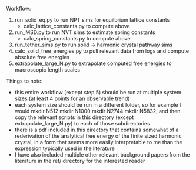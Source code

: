 Workflow:

1. run_solid_eq.py to run NPT sims for equilbrium lattice constants
   - calc_lattice_constants.py to compute above
2. run_MSD.py to run NVT sims to estimate spring constants
   - calc_spring_constants.py to compute above
3. run_tether_sims.py to run solid -> harmonic crystal pathway sims
4. calc_solid_free_energies.py to pull relevant data from logs and compute absolute free energies
5. extrapolate_large_N.py to extrapolate computed free energies to macroscopic length scales

Things to note:  

- this entire workflow (except step 5) should be run at multiple system sizes (at least 4 points for an observable trend)
- each system size should be run in a different folder, so for example I would mkdir N512 mkdir N1000 mkdir N2744 mkdir N5832, and then copy the relevant scripts in this directory (except extrapolate_large_N.py) to each of those subdirectories
- there is a pdf included in this directory that contains somewhat of a rederivation of the analytical free energy of the finite sized harmonic crystal, in a form that seems more easily interpretable to me than the expression typically used in the literature
- I have also included multiple other relevant background papers from the literature in the ref/ directory for the interested reader 
